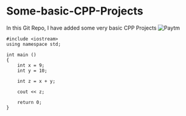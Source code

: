 # Some-basic-CPP-Projects  
In this Git Repo, I have added some very basic CPP Projects
![Paytm](https://assetscdn1.paytm.com/images/catalog/view/329465/1689311662537.png "Paytm India")

```
#include <iostream>
using namespace std;

int main ()
{
    int x = 9;
    int y = 10;

    int z = x + y;

    cout << z;

    return 0;
}

```
